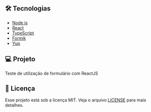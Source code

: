 ## 🛠 Tecnologias

- [Node.js](https://nodejs.org/en/)
- [React](https://reactjs.org)
- [TypeScript](https://www.typescriptlang.org/)
- [Formik](https://formik.org/)
- [Yup](https://github.com/jquense/yup)

## 💻 Projeto

Teste de utilização de formulário com ReactJS

## :memo: Licença

Esse projeto está sob a licença MIT. Veja o arquivo [LICENSE](LICENSE) para mais detalhes.